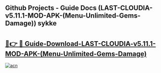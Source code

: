 ## Github Projects - Guide Docs (LAST-CLOUDIA-v5.11.1-MOD-APK-(Menu-Unlimited-Gems-Damage)) sykke

# <h2><a href="https://apkcomod.com?title=LAST-CLOUDIA-v5.11.1-MOD-APK-(Menu-Unlimited-Gems-Damage)">🔗👉 🔴 Guide-Download-LAST-CLOUDIA-v5.11.1-MOD-APK-(Menu-Unlimited-Gems-Damage) </a></h2>

[![acn](https://github.com/user-attachments/assets/0f9c940e-d8b0-45ae-aac7-cd30a18b3e1c)](https://apkcomod.com?title=LAST-CLOUDIA-v5.11.1-MOD-APK-(Menu-Unlimited-Gems-Damage))
